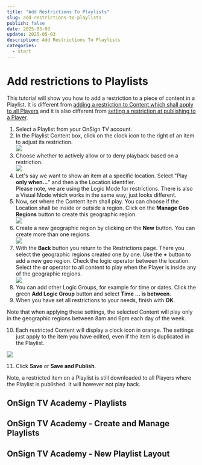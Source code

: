 ```yaml
---
title: "Add Restrictions To Playlists"
slug: add-restrictions-to-playlists
publish: false
date: 2025-05-03
update: 2025-05-03
description: Add Restrictions To Playlists
categories:
  - start
---
```


Add restrictions to Playlists
=============================

This tutorial will show you how to add a restriction to a piece of content in a Playlist. It is different from [adding a restriction to Content which shall apply to all Players](/basics-publishing/adding-restrictions-to-content) and it is also different from [setting a restriction at publishing to a Player](/basics-publishing/basic-content-publishing).

1. Select a Playlist from your OnSign TV account.
2. In the Playlist Content box, click on the clock icon to the right of an item to adjust its restriction.  
   ![](https://static.helpjuice.com/helpjuice_production/uploads/upload/image/23821/direct/1731621911334/restriction-playlist-new1.jpg)
3. Choose whether to actively allow or to deny playback based on a restriction.  
   ![](https://static.helpjuice.com/helpjuice_production/uploads/upload/image/23821/direct/1731621970012/restriction-playlist-new2.jpg)
4. Let's say we want to show an item at a specific location. Select "Play **only when...**" and then a the Location identifier.  
   Please note, we are using the Logic Mode for restrictions. There is also a Visual Mode which works in the same way, just looks different.
5. Now, set where the Content item shall play. You can choose if the Location shall be inside or outside a region. Click on the **Manage Geo Regions** button to create this geographic region.  
   ![](https://static.helpjuice.com/helpjuice_production/uploads/upload/image/23821/direct/1731622008625/restriction-playlist-new4.jpg)
6. Create a new geographic region by clicking on the **New** button. You can create more than one regions.  
   ![](https://static.helpjuice.com/helpjuice_production/uploads/upload/image/23821/direct/1731622047497/restriction-playlist-new5.jpg)
7. With the **Back** button you return to the Restrictions page. There you select the geographic regions created one by one. Use the **+** button to add a new geo region. Check the logic operator between the location. Select the **or** operator to all content to play when the Player is inside any of the geographic regions.  
   ![](https://static.helpjuice.com/helpjuice_production/uploads/upload/image/23821/direct/1731622101261/restriction-playlist-new6.jpg)
8. You can add other Logic Groups, for example for time or dates. Click the green **Add Logic Group** button and select **Time ... is between**.
9. When you have set all restrictions to your needs, finish with **OK**.

Note that when applying these settings, the selected Content will play only in the geographic regions between 8am and 6pm each day of the week.

10) Each restricted Content will display a clock icon in orange. The settings just apply to the item you have edited, even if the item is duplicated in the Playlist.

![](https://static.helpjuice.com/helpjuice_production/uploads/upload/image/23821/direct/1731622161064/restriction-playlist-new8.jpg)

11) Click **Save** or **Save and Publish**.

Note, a restricted item on a Playlist is still downloaded to all Players where the Playlist is published. It will however not play back.

OnSign TV Academy - Playlists
-----------------------------

OnSign TV Academy - Create and Manage Playlists
-----------------------------------------------

OnSign TV Academy - New Playlist Layout
---------------------------------------

